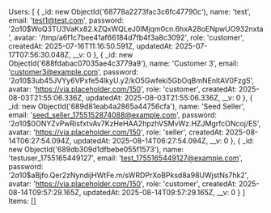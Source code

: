 Users:
[
  {
    _id: new ObjectId('68778a2273fac3c6fc47790c'),
    name: 'test',
    email: 'test1@test.com',
    password: '$2a$10$WoQ3TU3VaKx82.kZQxWQLeJ0lMjqm0cn.6hxA28oENpwUO932nxta',
    avatar: '/tmp/a6f1c7bee41af66184d7fb4f3a8c3092',
    role: 'customer',
    createdAt: 2025-07-16T11:16:50.591Z,
    updatedAt: 2025-07-17T07:56:30.048Z,
    __v: 0
  },
  {
    _id: new ObjectId('688fdabac07035ae4c3779a9'),
    name: 'Customer 3',
    email: 'customer3@example.com',
    password: '$2a$10$3ub45JVYy6VPxfe54lkyU.y2/kO5Gwfeki5GbOqBmNEnltAV0FzgS',
    avatar: 'https://via.placeholder.com/150',
    role: 'customer',
    createdAt: 2025-08-03T21:55:06.336Z,
    updatedAt: 2025-08-03T21:55:06.336Z,
    __v: 0
  },
  {
    _id: new ObjectId('689d81eab4a2865a44756cfa'),
    name: 'Seed Seller',
    email: 'seed_seller_1755152874088@example.com',
    password: '$2a$10$0ONYZvPwRisfxtvAv7KzHeHAA2hpzhVSMvWz.HZJMgrfcONcoj/ES',
    avatar: 'https://via.placeholder.com/150',
    role: 'seller',
    createdAt: 2025-08-14T06:27:54.094Z,
    updatedAt: 2025-08-14T06:27:54.094Z,
    __v: 0
  },
  {
    _id: new ObjectId('689db309d1dfbebe055f1573'),
    name: 'testuser_1755165449127',
    email: 'test_1755165449127@example.com',
    password: '$2a$10$aBjfo.Qer2zNyndijHWtFe.m/sWRDPrXoBPksd8a98UWjstNs7hk2',
    avatar: 'https://via.placeholder.com/150',
    role: 'customer',
    createdAt: 2025-08-14T09:57:29.165Z,
    updatedAt: 2025-08-14T09:57:29.165Z,
    __v: 0
  }
]
Items:
[]